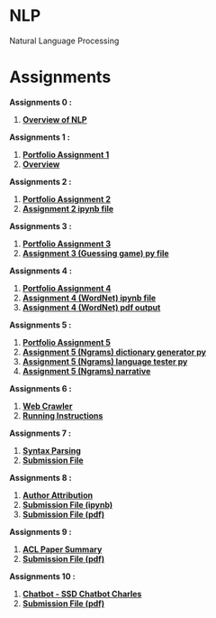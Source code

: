 # NLP
Natural Language Processing

# Assignments
**Assignments 0 :**<br>
1. [**Overview of NLP**](https://github.com/shararrs/NLP/blob/main/Portfolio_Assignment_0_Getting%20_Started/Overview%20of%20NLP.pdf) <br>

**Assignments 1 :**<br>
1. [**Portfolio Assignment 1**](https://github.com/shararrs/NLP/blob/main/Portfolio_Assignment_1)
2. [**Overview**](https://github.com/shararrs/NLP/blob/main/Portfolio_Assignment_1/Portfolio%20Assignment%201%20-%20Overview.pdf)

**Assignments 2 :**<br>
1. [**Portfolio Assignment 2**](https://github.com/shararrs/NLP/blob/main/Portfolio_Assignment_2/Portfolio_Assignment_2.pdf)
2. [**Assignment 2 ipynb file**](https://github.com/shararrs/NLP/blob/main/Portfolio_Assignment_2/2_exploring_nltk.ipynb)


**Assignments 3 :**<br>
1. [**Portfolio Assignment 3**](https://github.com/shararrs/NLP/blob/main/Portfolio_Assignment_3)
2. [**Assignment 3 (Guessing game) py file**](https://github.com/shararrs/NLP/blob/main/Portfolio_Assignment_3/word_guess.py)

**Assignments 4 :**<br>
1. [**Portfolio Assignment 4**](https://github.com/shararrs/NLP/blob/main/Portfolio_Assignment_4)
2. [**Assignment 4 (WordNet) ipynb file**](https://github.com/shararrs/NLP/blob/main/Portfolio_Assignment_4/WordNet.ipynb)
3. [**Assignment 4 (WordNet) pdf output**](https://github.com/shararrs/NLP/blob/main/Portfolio_Assignment_4/WordNetOutput.pdf)

**Assignments 5 :**<br>
1. [**Portfolio Assignment 5**](https://github.com/shararrs/NLP/blob/main/Portfolio_Assignment_5)
2. [**Assignment 5 (Ngrams) dictionary generator py**](https://github.com/shararrs/NLP/blob/main/Portfolio_Assignment_5/program1.py)
3. [**Assignment 5 (Ngrams) language tester py**](https://github.com/shararrs/NLP/blob/main/Portfolio_Assignment_5/program2.py)
4. [**Assignment 5 (Ngrams) narrative**](https://github.com/shararrs/NLP/blob/main/Portfolio_Assignment_5/Blake_and_Sharars_ngrams_narrative.pdf)

**Assignments 6 :**<br>
1. [**Web Crawler**](https://github.com/shararrs/NLP/blob/main/Portfolio_Assignment_6)
2. [**Running Instructions**](https://github.com/shararrs/NLP/blob/main/Portfolio_Assignment_6/README.md)

**Assignments 7 :**<br>
1. [**Syntax Parsing**](https://github.com/shararrs/NLP/blob/main/Portfolio_Assignment_7)
2. [**Submission File**](https://github.com/shararrs/NLP/blob/main/Portfolio_Assignment_7/Sentence%20Parsing.pdf)

**Assignments 8 :**<br>
1. [**Author Attribution**](https://github.com/shararrs/NLP/tree/main/Author%20Attribution)
2. [**Submission File (ipynb)**](https://github.com/shararrs/NLP/blob/main/Author%20Attribution/authorAttributionv3.ipynb)
3. [**Submission File (pdf)**](https://github.com/shararrs/NLP/blob/main/Author%20Attribution/authorAttributionv3.ipynb%20-%20Colaboratory.pdf)

**Assignments 9 :**<br>
1. [**ACL Paper Summary**](https://github.com/shararrs/NLP/tree/main/ACL%20Paper%20Summary)
2. [**Submission File (pdf)**](https://github.com/shararrs/NLP/blob/main/ACL%20Paper%20Summary/ACL%20Paper%20Summary.pdf)

**Assignments 10 :**<br>
1. [**Chatbot - SSD Chatbot Charles**](https://github.com/shararrs/NLP/tree/main/ssd-chatbot)
2. [**Submission File (pdf)**](https://github.com/shararrs/NLP/blob/main/ACL%20Paper%20Summary/ACL%20Paper%20Summary.pdf)
